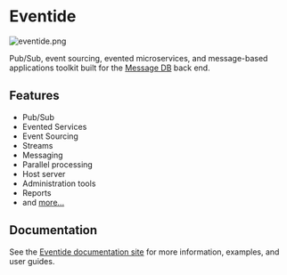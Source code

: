 # Eventide

<img src="/eventide-project/eventide/blob/master/eventide.png" alt="eventide.png">

Pub/Sub, event sourcing, evented microservices, and message-based applications toolkit built for the [Message DB](https://github.com/message-db/message-db) back end.

## Features

- Pub/Sub
- Evented Services
- Event Sourcing
- Streams
- Messaging
- Parallel processing
- Host server
- Administration tools
- Reports
- and [more...](http://docs.eventide-project.org)

## Documentation

See the [Eventide documentation site](http://docs.eventide-project.org) for more information, examples, and user guides.
